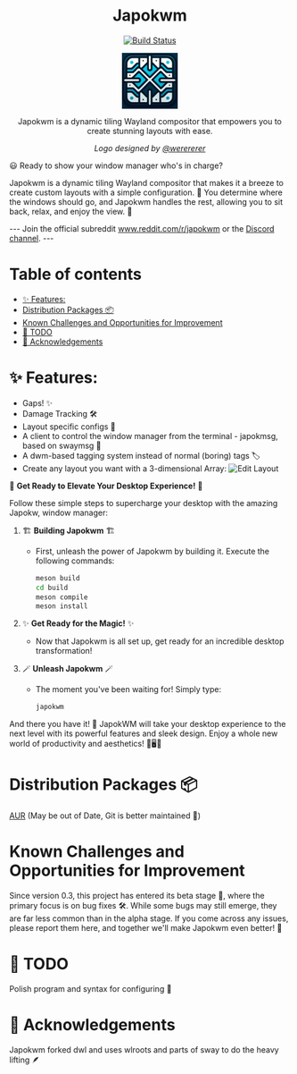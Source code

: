 <div align="center">
  <h1>Japokwm</h1>
  <p>
    <a href="https://github.com/werererer/japokwm/actions?query=workflow%3ATest+branch%3Amaster">
      <img alt="Build Status" src="https://github.com/werererer/japokwm/actions/workflows/Test.yml/badge.svg" />
    </a>
  </p>
</div>

<div align="center">
  <p>
    <img src="japokwm_logo.png" align="center" alt="Logo" width="100" height="100" />
  </p>
  <p>
    Japokwm is a dynamic tiling Wayland compositor that empowers you to create stunning layouts with ease.
  </p>
  <p>
    <i>
      Logo designed by <a href="https://github.com/werererer">@werererer</a>
    </i>
  </p>
</div>

😃 Ready to show your window manager who's in charge?

Japokwm is a dynamic tiling Wayland compositor that makes it a breeze to create custom layouts with a simple configuration. 🚀 You determine where the windows should go, and Japokwm handles the rest, allowing you to sit back, relax, and enjoy the view. 🌟

--- Join the official subreddit www.reddit.com/r/japokwm or the [Discord channel](https://discord.gg/WpGjAU393M). ---

# Table of contents

- [✨ Features:](#-features)
- [Distribution Packages 📦](#distribution-packages-)
- [Known Challenges and Opportunities for Improvement](#known-challenges-and-opportunities-for-improvement)
- [🚀 TODO](#-todo)
- [🙌 Acknowledgements](#-acknowledgements)

# ✨ Features:
- Gaps! ✨
- Damage Tracking 🛠️
- Layout specific configs 📝
- A client to control the window manager from the terminal - japokmsg, based on swaymsg 💼
- A dwm-based tagging system instead of normal (boring) tags 🏷️
- Create any layout you want with a 3-dimensional Array:
  ![Edit Layout](edit_layout.gif)

🚀 **Get Ready to Elevate Your Desktop Experience!** 🚀

Follow these simple steps to supercharge your desktop with the amazing Japokw, window manager:

1. 🏗️ **Building Japokwm** 🏗️
   - First, unleash the power of Japokwm by building it. Execute the following commands:
   
     ```sh
     meson build
     cd build
     meson compile
     meson install
     ```
   
2. ✨ **Get Ready for the Magic!** ✨
   - Now that Japokwm is all set up, get ready for an incredible desktop transformation!

3. 🪄 **Unleash Japokwm** 🪄
   - The moment you've been waiting for! Simply type:
   
     ```sh
     japokwm
     ```

And there you have it! 🎉 JapokWM will take your desktop experience to the next level with its powerful features and sleek design. Enjoy a whole new world of productivity and aesthetics! 🌟🖥️💯

# Distribution Packages 📦
[AUR](https://aur.archlinux.org/packages/japokwm-git) (May be out of Date, Git is better maintained 🔄)

# Known Challenges and Opportunities for Improvement
Since version 0.3, this project has entered its beta stage 🐞, where the primary focus is on bug fixes 🛠️. While some bugs may still emerge, they are far less common than in the alpha stage. If you come across any issues, please report them here, and together we'll make Japokwm even better! 🚀

# 🚀 TODO
Polish program and syntax for configuring 💎

# 🙌 Acknowledgements
Japokwm forked dwl and uses wlroots and parts of sway to do the heavy lifting 🪶
